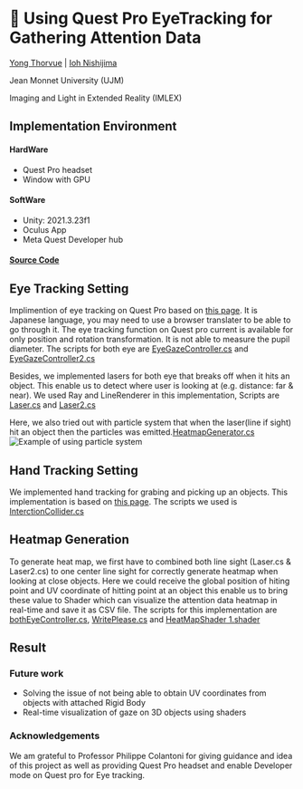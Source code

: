 # :goggles: Using Quest Pro EyeTracking for Gathering Attention Data
[Yong Thorvue](https://github.com/tut203383/) | [Ioh Nishijima]()

Jean Monnet University (UJM)

Imaging and Light in Extended Reality (IMLEX)

## Implementation Environment
#### HardWare
* Quest Pro headset
* Window with GPU 

#### SoftWare
* Unity: 2021.3.23f1
* Oculus App
* Meta Quest Developer hub

#### [Source Code](https://github.com/tut203383/QuestPro_EyeTracking/blob/master/ProjectEyeTrackingGaze/)

## Eye Tracking Setting
Implimention of eye tracking on Quest Pro based on [this page](https://note.com/npaka/n/n3761152ae06c). It is Japanese language, 
you may need to use a browser translater to be able to go through it. The eye tracking function on Quest pro current is available for only position and rotation transformation. It is not able to measure the pupil diameter. The scripts for both eye are [EyeGazeController.cs](https://github.com/tut203383/QuestPro_EyeTracking/blob/master/ProjectEyeTrackingGaze/EyeGazeController.cs) and [EyeGazeController2.cs](https://github.com/tut203383/QuestPro_EyeTracking/blob/master/ProjectEyeTrackingGaze/EyeGazeController2.cs)

Besides, we implemented lasers for both eye that breaks off when it hits an object. This enable us to detect where user is looking at (e.g. distance: far & near). 
We used Ray and LineRenderer in this implementation, Scripts are [Laser.cs](https://github.com/tut203383/QuestPro_EyeTracking/blob/master/ProjectEyeTrackingGaze/Laser.cs) and [Laser2.cs](https://github.com/tut203383/QuestPro_EyeTracking/blob/master/ProjectEyeTrackingGaze/Laser1.cs)

Here, we also tried out with particle system that when the laser(line if sight) hit an object then the particles was emitted.[HeatmapGenerator.cs](https://github.com/tut203383/QuestPro_EyeTracking/blob/master/ProjectEyeTrackingGaze/HeatmapGenerator.cs)
![Example of using particle system]()

## Hand Tracking Setting
We implemented hand tracking for grabing and picking up an objects. This implementation is based on [this page](https://note.com/oshimu/n/n72d4d72eb1c9). The scripts we used is [InterctionCollider.cs](https://github.com/tut203383/QuestPro_EyeTracking/blob/master/ProjectEyeTrackingGaze/InterctionCollider.cs)

## Heatmap Generation
To generate heat map, we first have to combined both line sight (Laser.cs & Laser2.cs) to one center line sight for correctly generate heatmap when looking at close objects. Here we could receive the global position of hiting point and UV coordinate of hitting point at an object this enable us to bring these value to Shader which can visualize the attention data heatmap in real-time and save it as CSV file. The scripts for this implementation are [bothEyeController.cs](https://github.com/tut203383/QuestPro_EyeTracking/blob/master/ProjectEyeTrackingGaze/bothEyeController.cs), [WritePlease.cs](https://github.com/tut203383/QuestPro_EyeTracking/blob/master/ProjectEyeTrackingGaze/WritePlease.cs) and [HeatMapShader 1.shader](https://github.com/tut203383/QuestPro_EyeTracking/blob/master/ProjectEyeTrackingGaze/HeatMapShader1.shader)

## Result

### Future work
* Solving the issue of not being able to obtain UV coordinates from objects with attached Rigid Body
* Real-time visualization of gaze on 3D objects using shaders

### Acknowledgements
We am grateful to Professor Philippe Colantoni for giving guidance and idea of this project as well as providing Quest Pro headset and enable Developer mode on Quest pro for Eye tracking. 
